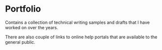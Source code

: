 # Portfolio

Contains a collection of technical writing samples and drafts that I have worked on over the years.

There are also couple of links to online help portals that are available to the general public.
